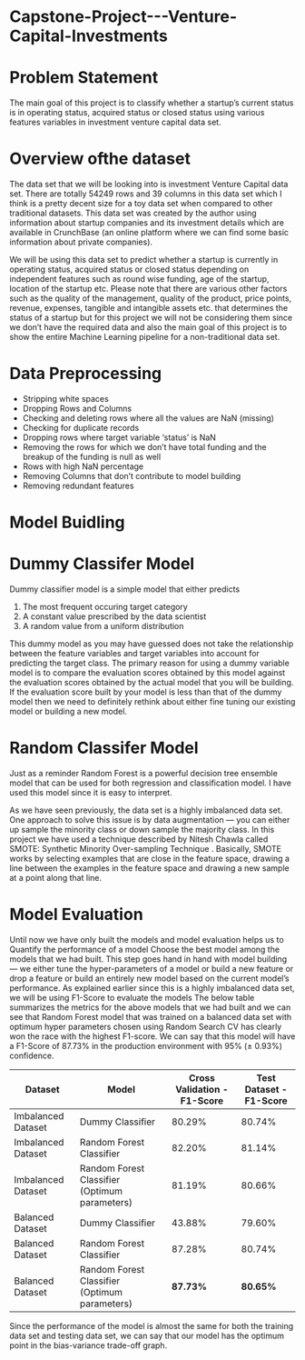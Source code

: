 # Capstone-Project---Venture-Capital-Investments

# Problem Statement
The main goal of this project is to classify whether a startup’s current status is in operating status, acquired status or closed status using various features variables in investment venture capital data set.

# Overview ofthe dataset
The data set that we will be looking into is investment Venture Capital data set. There are totally 54249 rows and 39 columns in this data set which I think is a pretty decent size for a toy data set when compared to other traditional datasets. This data set was created by the author using information about startup companies and its investment details which are available in CrunchBase (an online platform where we can find some basic information about private companies).

We will be using this data set to predict whether a startup is currently in operating status, acquired status or closed status depending on independent features such as round wise funding, age of the startup, location of the startup etc. Please note that there are various other factors such as the quality of the management, quality of the product, price points, revenue, expenses, tangible and intangible assets etc. that determines the status of a startup but for this project we will not be considering them since we don’t have the required data and also the main goal of this project is to show the entire Machine Learning pipeline for a non-traditional data set.

# Data Preprocessing
- Stripping white spaces
- Dropping Rows and Columns
- Checking and deleting rows where all the values are NaN (missing)
- Checking for duplicate records
- Dropping rows where target variable ‘status’ is NaN
- Removing the rows for which we don’t have total funding and the breakup of the funding is null as well
- Rows with high NaN percentage
- Removing Columns that don’t contribute to model building
- Removing redundant features

# Model Buidling

# Dummy Classifer Model
Dummy classifier model is a simple model that either predicts 
1. The most frequent occuring target category
2. A constant value prescribed by the data scientist
3. A random value from a uniform distribution

This dummy model as you may have guessed does not take the relationship between the feature variables and target variables into account for predicting the target class. The primary reason for using a dummy variable model is to compare the evaluation scores obtained by this model against the evaluation scores obtained by the actual model that you will be building. If the evaluation score built by your model is less than that of the dummy model then we need to definitely rethink about either fine tuning our existing model or building a new model.

# Random Classifer Model
Just as a reminder Random Forest is a powerful decision tree ensemble model that can be used for both regression and classification model. I have used this model since it is easy to interpret.

As we have seen previously, the data set is a highly imbalanced data set. One approach to solve this issue is by data augmentation — you can either up sample the minority class or down sample the majority class. In this project we have used a technique described by Nitesh Chawla called SMOTE: Synthetic Minority Over-sampling Technique . Basically, SMOTE works by selecting examples that are close in the feature space, drawing a line between the examples in the feature space and drawing a new sample at a point along that line.


# Model Evaluation 
Until now we have only built the models and model evaluation helps us to
Quantify the performance of a model
Choose the best model among the models that we had built.
This step goes hand in hand with model building — we either tune the hyper-parameters of a model or build a new feature or drop a feature or build an entirely new model based on the current model’s performance. As explained earlier since this is a highly imbalanced data set, we will be using F1-Score to evaluate the models
The below table summarizes the metrics for the above models that we had built and we can see that Random Forest model that was trained on a balanced data set with optimum hyper parameters chosen using Random Search CV has clearly won the race with the highest F1-score. We can say that this model will have a F1-Score of 87.73% in the production environment with 95% (± 0.93%) confidence.

| Dataset | Model | Cross Validation - F1-Score | Test Dataset - F1-Score |
| --- | --- | --- | --- |
| Imbalanced Dataset |Dummy Classifier| 80.29% | 80.74% |
| Imbalanced Dataset |Random Forest Classifier| 82.20% | 81.14% |
| Imbalanced Dataset |Random Forest Classifier (Optimum parameters)| 81.19% | 80.66% |
| Balanced Dataset |Dummy Classifier| 43.88% | 79.60% |
| Balanced Dataset |Random Forest Classifier| 87.28% | 80.74% |
| Balanced Dataset |Random Forest Classifier (Optimum parameters)| **87.73%** | **80.65%** |

Since the performance of the model is almost the same for both the training data set and testing data set, we can say that our model has the optimum point in the bias-variance trade-off graph.
